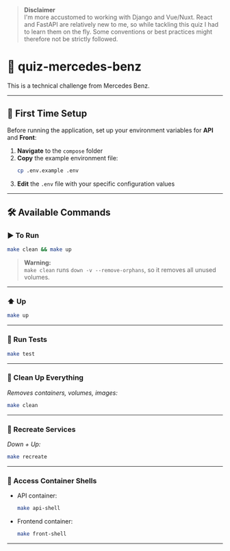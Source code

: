 > **Disclaimer**  
> I'm more accustomed to working with Django and Vue/Nuxt. React and FastAPI are relatively new to me, so while tackling this quiz I had to learn them on the fly. Some conventions or best practices might therefore not be strictly followed.

# 🚗 quiz-mercedes-benz

This is a technical challenge from Mercedes Benz.

---

## 🚀 First Time Setup

Before running the application, set up your environment variables for **API** and **Front**:

1. **Navigate** to the `compose` folder
2. **Copy** the example environment file:
   ```bash
   cp .env.example .env
   ```
3. **Edit** the `.env` file with your specific configuration values

---

## 🛠️ Available Commands

### ▶️ To Run

```bash
make clean && make up
```

> **Warning:**  
> `make clean` runs `down -v --remove-orphans`, so it removes all unused volumes.

---

### ⬆️ Up

```bash
make up
```

---

### 🧪 Run Tests

```bash
make test
```

---

### 🧹 Clean Up Everything

_Removes containers, volumes, images:_

```bash
make clean
```

---

### 🔄 Recreate Services

_Down + Up:_

```bash
make recreate
```

---

### 🐚 Access Container Shells

- API container:
  ```bash
  make api-shell
  ```
- Frontend container:
  ```bash
  make front-shell
  ```

---
